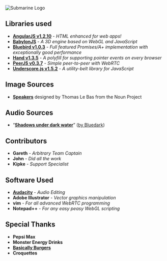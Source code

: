![Submarine Logo](http://puu.sh/6OPOt.png)

## Libraries used
 * [**AngularJS v1.2.10**](http://angularjs.org) - _HTML enhanced for web apps!_
 * [**BabylonJS**](http://www.babylonjs.com/) - _A 3D engine based on WebGL and JavaScript_
 * [**Bluebird v1.0.3**](https://npmjs.org/package/bluebird) - _Full featured Promises/A+ implementation with exceptionally good performance_
 * [**Hand v1.3.5**](http://handjs.codeplex.com/) - _A polyfill for supporting pointer events on every browser_
 * [**PeerJS v0.3.7**](http://peerjs.com/) - _Simple peer-to-peer with WebRTC_
 * [**Underscore.js v1.5.2**](http://underscorejs.org/) - _A utility-belt library for JavaScript_

## Image Sources
 * [**Speakers**](http://thenounproject.com/term/speaker/6180/) designed by Thomas Le Bas from the Noun Project

## Audio Sources
 * “[**Shadows under dark water**](http://freemusicarchive.org/music/Bluedark/Places_of_Mystery/04_bluedark_-_shadows_under_dark_water_1413)” ([by Bluedark](http://freemusicarchive.org/music/Bluedark/))

## Contributors
 * **Gareth** - _Arbitrary Team Captain_
 * **John** - _Did all the work_
 * **Kipke** - _Support Specialist_

## Software Used
 * [**Audacity**](http://audacity.sourceforge.net/) - _Audio Editing_
 * **Adobe Illustrator** - _Vector graphics manipulation_
 * **vim** - _For all advanced WebRTC programming_
 * **Notepad++** - _For any easy peasy WebGL scripting_
 
 

## Special Thanks
 * **Pepsi Max**
 * **Monster Energy Drinks**
 * [**Basically Burgers**](http://www.basicallyburgers.com/)
 * **Croquettes**
 


